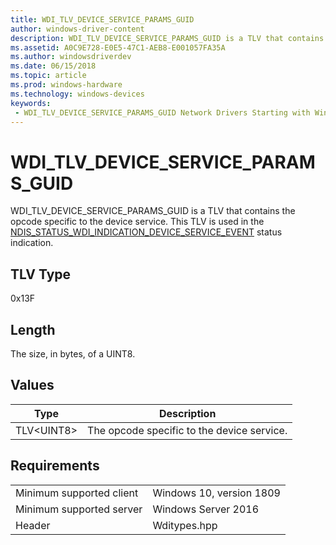 ```yaml
---
title: WDI_TLV_DEVICE_SERVICE_PARAMS_GUID
author: windows-driver-content
description: WDI_TLV_DEVICE_SERVICE_PARAMS_GUID is a TLV that contains the opcode specific to the device service.
ms.assetid: A0C9E728-E0E5-47C1-AEB8-E001057FA35A
ms.author: windowsdriverdev 
ms.date: 06/15/2018 
ms.topic: article 
ms.prod: windows-hardware 
ms.technology: windows-devices 
keywords:
 - WDI_TLV_DEVICE_SERVICE_PARAMS_GUID Network Drivers Starting with Windows Vista
---
```


# WDI_TLV_DEVICE_SERVICE_PARAMS_GUID

WDI_TLV_DEVICE_SERVICE_PARAMS_GUID is a TLV that contains the opcode specific to the device service. This TLV is used in the [NDIS_STATUS_WDI_INDICATION_DEVICE_SERVICE_EVENT](ndis-status-wdi-indication-device-service-event.md) status indication.

## TLV Type

0x13F

## Length

The size, in bytes, of a UINT8.

## Values

| Type | Description |
| --- | --- |
| TLV\<UINT8\> | The opcode specific to the device service. |

## Requirements

|   |   |
| --- | --- |
| Minimum supported client | Windows 10, version 1809 |
| Minimum supported server | Windows Server 2016 |
| Header | Wditypes.hpp |